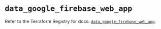 # `data_google_firebase_web_app`

Refer to the Terraform Registry for docs: [`data_google_firebase_web_app`](https://registry.terraform.io/providers/hashicorp/google-beta/6.37.0/docs/data-sources/google_firebase_web_app).
